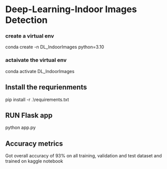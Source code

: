 # Deep-Learning-Indoor Images Detection

### create a virtual env
conda create -n DL_IndoorImages python=3.10

### actaivate the virtual env
conda activate DL_IndoorImages

## Install the requrienments
pip install -r .\requirements.txt

## RUN Flask app
python app.py

## Accuracy metrics
Got overall accuracy of 93% on all training, validation and test dataset and trained on kaggle notebook
